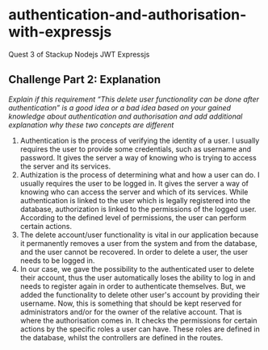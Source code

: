 # authentication-and-authorisation-with-expressjs
Quest 3  of Stackup Nodejs JWT Expressjs

## Challenge Part 2: Explanation

_Explain if this requirement “This delete user functionality can be done after authentication” is a good idea or a bad idea based on your gained knowledge about authentication and authorisation and add additional explanation why these two concepts are different_


1. Authentication is the process of verifying the identity of a user. I usually requires the user to provide some credentials, such as username and password. It gives the server a way of knowing who is trying to access the server and its services.
2. Authization is the process of determining what and how a user can do. I usually requires the user to be logged in. It gives the server a way of knowing who can access the server and which of its services. While authentication is linked to the user which is legally registered into the database, authorization is linked to the permissions of the logged user. According to the defined level of permissions, the user can perform certain actions.
3. The delete account/user functionality is vital in our application because it permanently removes a user from the system and from the database, and the user cannot be recovered. In order to delete a user, the user needs to be logged in.
4. In our case, we gave the possibility to the authenticated user to delete their account, thus the user automatically loses the ability to log in and needs to register again in order to authenticate themselves. But, we added the functionality to delete other user's account by providing their username. Now, this is something that should be kept reserved for administrators and/or for the owner of the relative account. That is where the authorisation comes in. It checks the permissions for certain actions by the specific roles a user can have. These roles are defined in the database, whilst the controllers are defined in the routes.